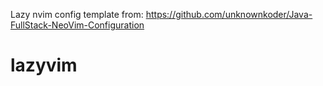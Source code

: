 Lazy nvim config template from: https://github.com/unknownkoder/Java-FullStack-NeoVim-Configuration
# lazyvim
